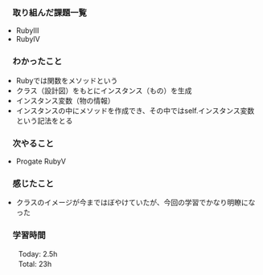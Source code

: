 ### 　取り組んだ課題一覧  
*   RubyⅢ
*   RubyⅣ  
### 　わかったこと
* Rubyでは関数をメソッドという
* クラス（設計図）をもとにインスタンス（もの）を生成
* インスタンス変数（物の情報）
* インスタンスの中にメソッドを作成でき、その中ではself.インスタンス変数という記法をとる
### 　次やること
* Progate RubyⅤ
### 　感じたこと
* クラスのイメージが今まではぼやけていたが、今回の学習でかなり明瞭になった
### 　学習時間
　　Today: 2.5h  
　　Total: 23h  
